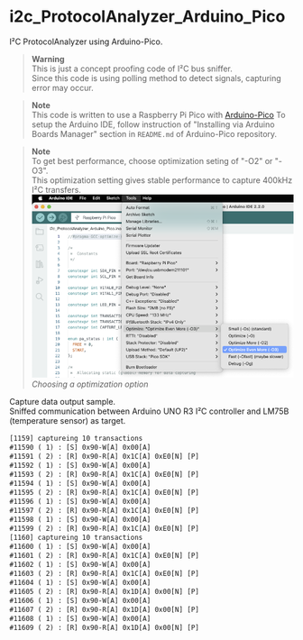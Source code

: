 # i2c_ProtocolAnalyzer_Arduino_Pico
I²C ProtocolAnalyzer using Arduino-Pico. 

> **Warning**  
> This is just a concept proofing code of I²C bus sniffer.  
> Since this code is using polling method to detect signals, capturing error may occur.  

> **Note**  
> This code is written to use a Raspberry Pi Pico with [Arduino-Pico](https://github.com/earlephilhower/arduino-pico)
> To setup the Arduino IDE, follow instruction of "Installing via Arduino Boards Manager" section in `README.md` of Arduino-Pico repository.  

> **Note**  
> To get best performance, choose optimization seting of "-O2" or "-O3".  
> This optimization setting gives stable performance to capture 400kHz I²C transfers. 
![optimization_setting.png](https://github.com/teddokano/i2c_ProtocolAnalyzer_Arduino_Pico/blob/main/reference/pic/optimization_setting.png)
_Choosing a optimization option_

Capture data output sample.  
Sniffed communication between Arduino UNO R3 I²C controller and LM75B (temperature sensor) as target. 

```
[1159] captureing 10 transactions
#11590 ( 1) : [S] 0x90-W[A] 0x00[A]
#11591 ( 2) : [R] 0x90-R[A] 0x1C[A] 0xE0[N] [P]
#11592 ( 1) : [S] 0x90-W[A] 0x00[A]
#11593 ( 2) : [R] 0x90-R[A] 0x1C[A] 0xE0[N] [P]
#11594 ( 1) : [S] 0x90-W[A] 0x00[A]
#11595 ( 2) : [R] 0x90-R[A] 0x1C[A] 0xE0[N] [P]
#11596 ( 1) : [S] 0x90-W[A] 0x00[A]
#11597 ( 2) : [R] 0x90-R[A] 0x1C[A] 0xE0[N] [P]
#11598 ( 1) : [S] 0x90-W[A] 0x00[A]
#11599 ( 2) : [R] 0x90-R[A] 0x1C[A] 0xE0[N] [P]
[1160] captureing 10 transactions
#11600 ( 1) : [S] 0x90-W[A] 0x00[A]
#11601 ( 2) : [R] 0x90-R[A] 0x1C[A] 0xE0[N] [P]
#11602 ( 1) : [S] 0x90-W[A] 0x00[A]
#11603 ( 2) : [R] 0x90-R[A] 0x1C[A] 0xE0[N] [P]
#11604 ( 1) : [S] 0x90-W[A] 0x00[A]
#11605 ( 2) : [R] 0x90-R[A] 0x1D[A] 0x00[N] [P]
#11606 ( 1) : [S] 0x90-W[A] 0x00[A]
#11607 ( 2) : [R] 0x90-R[A] 0x1D[A] 0x00[N] [P]
#11608 ( 1) : [S] 0x90-W[A] 0x00[A]
#11609 ( 2) : [R] 0x90-R[A] 0x1D[A] 0x00[N] [P]
```
